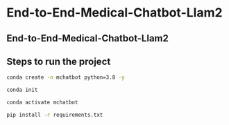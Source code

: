 # End-to-End-Medical-Chatbot-Llam2

## End-to-End-Medical-Chatbot-Llam2

## Steps to run the project

```bash
conda create -n mchatbot python=3.8 -y
```

```bash
conda init
```

```bash
conda activate mchatbot
```

```bash
pip install -r requirements.txt
```
